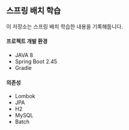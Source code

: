 ## 스프링 배치 학습

이 저장소는 스프링 배치 학습한 내용을 기록해둡니다.

#### 프로젝트 개발 환경
* JAVA 8
* Spring Boot 2.45
* Gradle

#### 의존성
* Lombok
* JPA
* H2
* MySQL
* Batch